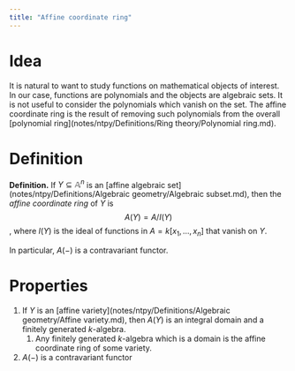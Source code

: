 ```yaml
---
title: "Affine coordinate ring"
---
```


# Idea
It is natural to want to study functions on mathematical objects of interest. In our case, functions are polynomials and the objects are algebraic sets. It is not useful to consider the polynomials which vanish on the set. The affine coordinate ring is the result of removing such polynomials from the overall [polynomial ring](notes/ntpy/Definitions/Ring theory/Polynomial ring.md).

# Definition
**Definition.** If $Y\subseteq\mathbb{A}^n$ is an [affine algebraic set](notes/ntpy/Definitions/Algebraic geometry/Algebraic subset.md), then the *affine coordinate ring* of $Y$ is $$A(Y)=A/I(Y)$$, where $I(Y)$ is the ideal of functions in $A=k[x_1,\dots,x_n]$ that vanish on $Y$.

In particular, $A(-)$ is a contravariant functor.

# Properties
1. If $Y$ is an [affine variety](notes/ntpy/Definitions/Algebraic geometry/Affine variety.md), then $A(Y)$ is an integral domain and a finitely generated $k$-algebra.
	1. Any finitely generated $k$-algebra which is a domain is the affine coordinate ring of some variety.
2. $A(-)$ is a contravariant functor
